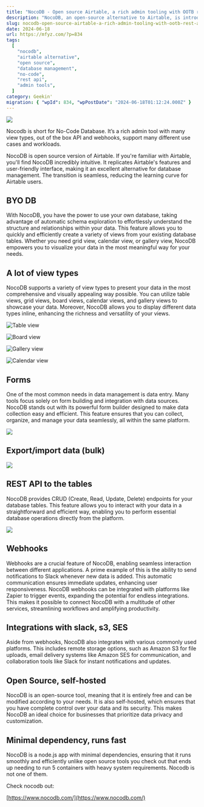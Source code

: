 ```yaml
---
title: "NocoDB - Open source Airtable, a rich admin tooling with OOTB rest API to your DBs"
description: "NocoDB, an open-source alternative to Airtable, is introduced. Its features, including BYO database, various view types (grid, calendar, gallery), form building, bulk data import/export, and out-of-the-box REST APIs and webhooks, are highlighted."
slug: nocodb-open-source-airtable-a-rich-admin-tooling-with-ootb-rest-api-to-your-dbs
date: 2024-06-18
url: https://mfyz.com/?p=834
tags:
  [
    "nocodb",
    "airtable alternative",
    "open source",
    "database management",
    "no-code",
    "rest api",
    "admin tools",
  ]
category: Geekin'
migration: { "wpId": 834, "wpPostDate": "2024-06-18T01:12:24.000Z" }
---
```


![](/images/archive/en/2024/06/Screenshot-2024-06-17-20.51.59-1600x793.jpg)

Nocodb is short for No-Code Database. It’s a rich admin tool with many view types, out of the box API and webhooks, support many different use cases and workloads.

NocoDB is open source version of Airtable. If you're familiar with Airtable, you'll find NocoDB incredibly intuitive. It replicates Airtable's features and user-friendly interface, making it an excellent alternative for database management. The transition is seamless, reducing the learning curve for Airtable users.

## BYO DB

With NocoDB, you have the power to use your own database, taking advantage of automatic schema exploration to effortlessly understand the structure and relationships within your data. This feature allows you to quickly and efficiently create a variety of views from your existing database tables. Whether you need grid view, calendar view, or gallery view, NocoDB empowers you to visualize your data in the most meaningful way for your needs.

## A lot of view types

NocoDB supports a variety of view types to present your data in the most comprehensive and visually appealing way possible. You can utilize table views, grid views, board views, calendar views, and gallery views to showcase your data. Moreover, NocoDB allows you to display different data types inline, enhancing the richness and versatility of your views.

![Table view](/images/archive/en/2024/06/Grid-View-p-2600-1600x900.png)

![Board view](/images/archive/en/2024/06/issue-management-1-1600x1000.webp)

![Gallery view](/images/archive/en/2024/06/Gallery-View-p-2600-1600x900.png)

![Calendar view](/images/archive/en/2024/06/Calendar-View-p-2600-1600x900.png)

## Forms

One of the most common needs in data management is data entry. Many tools focus solely on form building and integration with data sources. NocoDB stands out with its powerful form builder designed to make data collection easy and efficient. This feature ensures that you can collect, organize, and manage your data seamlessly, all within the same platform.

![](/images/archive/en/2024/06/Form-View-p-2600-1600x900.png)

## Export/import data (bulk)

![](/images/archive/en/2024/06/Import.webp)

## REST API to the tables

NocoDB provides CRUD (Create, Read, Update, Delete) endpoints for your database tables. This feature allows you to interact with your data in a straightforward and efficient way, enabling you to perform essential database operations directly from the platform.

![](/images/archive/en/2024/06/swagger-1600x1074.png)

## Webhooks

Webhooks are a crucial feature of NocoDB, enabling seamless interaction between different applications. A prime example of this is the ability to send notifications to Slack whenever new data is added. This automatic communication ensures immediate updates, enhancing user responsiveness. NocoDB webhooks can be integrated with platforms like Zapier to trigger events, expanding the potential for endless integrations. This makes it possible to connect NocoDB with a multitude of other services, streamlining workflows and amplifying productivity.

## Integrations with slack, s3, SES

Aside from webhooks, NocoDB also integrates with various commonly used platforms. This includes remote storage options, such as Amazon S3 for file uploads, email delivery systems like Amazon SES for communication, and collaboration tools like Slack for instant notifications and updates.

## Open Source, self-hosted

NocoDB is an open-source tool, meaning that it is entirely free and can be modified according to your needs. It is also self-hosted, which ensures that you have complete control over your data and its security. This makes NocoDB an ideal choice for businesses that prioritize data privacy and customization.

## Minimal dependency, runs fast

NocoDB is a node.js app with minimal dependencies, ensuring that it runs smoothly and efficiently unlike open source tools you check out that ends up needing to run 5 containers with heavy system requirements. Nocodb is not one of them.

Check nocodb out:

[https://www.nocodb.com/](https://www.nocodb.com/)
